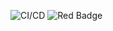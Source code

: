 ![CI/CD](https://github.com/ashwaishenwall/PythonHealthCheck-Application/actions/workflows/main.yml/badge.svg?branch=master)
![Red Badge](https://img.shields.io/badge/Label-Red-red)

